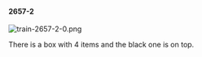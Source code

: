 #### 2657-2
![train-2657-2-0.png](https://github.com/lil-lab/nlvr/raw/master/nlvr/train/images/53/train-2657-2-0.png "train-2657-2-0.png")

There is a box with 4 items and the black one is on top.